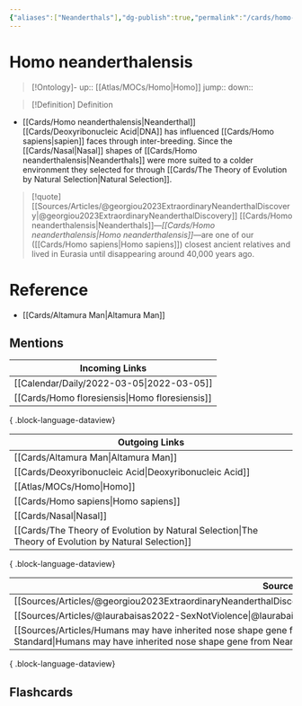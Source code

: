 ```yaml
---
{"aliases":["Neanderthals"],"dg-publish":true,"permalink":"/cards/homo-neanderthalensis/","dgPassFrontmatter":true}
---
```


# Homo neanderthalensis

> [!Ontology]-
> up:: [[Atlas/MOCs/Homo\|Homo]]
> jump::
> down:: 

> [!Definition] Definition

- [[Cards/Homo neanderthalensis\|Neanderthal]] [[Cards/Deoxyribonucleic Acid\|DNA]] has influenced [[Cards/Homo sapiens\|sapien]] faces through inter-breeding. Since the [[Cards/Nasal\|Nasal]] shapes of [[Cards/Homo neanderthalensis\|Neanderthals]] were more suited to a colder environment they selected for through [[Cards/The Theory of Evolution by Natural Selection\|Natural Selection]].

> [!quote] [[Sources/Articles/@georgiou2023ExtraordinaryNeanderthalDiscovery\|@georgiou2023ExtraordinaryNeanderthalDiscovery]]
> [[Cards/Homo neanderthalensis\|Neanderthals]]—*[[Cards/Homo neanderthalensis\|Homo neanderthalensis]]*—are one of our ([[Cards/Homo sapiens\|Homo sapiens]]) closest ancient relatives and lived in Eurasia until disappearing around 40,000 years ago.

# Reference

- [[Cards/Altamura Man\|Altamura Man]]

## Mentions

| Incoming Links                                    |
| ------------------------------------------------- |
| [[Calendar/Daily/2022-03-05\|2022-03-05]]      |
| [[Cards/Homo floresiensis\|Homo floresiensis]] |

{ .block-language-dataview}

| Outgoing Links                                                                                          |
| ------------------------------------------------------------------------------------------------------- |
| [[Cards/Altamura Man\|Altamura Man]]                                                                 |
| [[Cards/Deoxyribonucleic Acid\|Deoxyribonucleic Acid]]                                               |
| [[Atlas/MOCs/Homo\|Homo]]                                                                            |
| [[Cards/Homo sapiens\|Homo sapiens]]                                                                 |
| [[Cards/Nasal\|Nasal]]                                                                               |
| [[Cards/The Theory of Evolution by Natural Selection\|The Theory of Evolution by Natural Selection]] |

{ .block-language-dataview}

| Sources                                                                                                                                                                                                                |
| ---------------------------------------------------------------------------------------------------------------------------------------------------------------------------------------------------------------------- |
| [[Sources/Articles/@georgiou2023ExtraordinaryNeanderthalDiscovery\|@georgiou2023ExtraordinaryNeanderthalDiscovery]]                                                                                                 |
| [[Sources/Articles/@laurabaisas2022-SexNotViolence\|@laurabaisas2022-SexNotViolence]]                                                                                                                               |
| [[Sources/Articles/Humans may have inherited nose shape gene from Neanderthals, study suggests - Evening Standard\|Humans may have inherited nose shape gene from Neanderthals, study suggests - Evening Standard]] |

{ .block-language-dataview}

## Flashcards